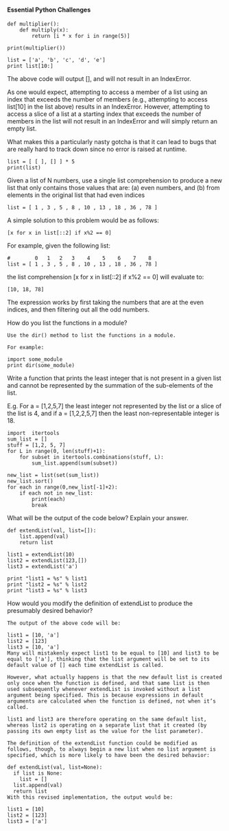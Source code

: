 #### Essential Python Challenges

```
def multiplier():
    def multiply(x):
        return [i * x for i in range(5)]

print(multiplier())

list = ['a', 'b', 'c', 'd', 'e']
print list[10:]
```

The above code will output [], and will not result in an IndexError.

As one would expect, attempting to access a member of a list using an index that exceeds the number of members (e.g., attempting to access list[10] in the list above) results in an IndexError. However, attempting to access a slice of a list at a starting index that exceeds the number of members in the list will not result in an IndexError and will simply return an empty list.

What makes this a particularly nasty gotcha is that it can lead to bugs that are really hard to track down since no error is raised at runtime.

```
list = [ [ ], [] ] * 5
print(list)
```

Given a list of N numbers, use a single list comprehension to produce a new list that only contains those values that are:
(a) even numbers, and
(b) from elements in the original list that had even indices

```
list = [ 1 , 3 , 5 , 8 , 10 , 13 , 18 , 36 , 78 ]

```

A simple solution to this problem would be as follows:

```
[x for x in list[::2] if x%2 == 0]
```

For example, given the following list:

```
#        0   1   2   3    4    5    6    7    8
list = [ 1 , 3 , 5 , 8 , 10 , 13 , 18 , 36 , 78 ]
```

the list comprehension [x for x in list[::2] if x%2 == 0] will evaluate to:

```
[10, 18, 78]
```

The expression works by first taking the numbers that are at the even indices, and then filtering out all the odd numbers.

How do you list the functions in a module?

```
Use the dir() method to list the functions in a module.

For example:

import some_module
print dir(some_module)
```

Write a function that prints the least integer that is not present in a given list and cannot be represented by the summation of the sub-elements of the list.

E.g. For a = [1,2,5,7] the least integer not represented by the list or a slice of the list is 4, and if a = [1,2,2,5,7] then the least non-representable integer is 18.

```
import  itertools
sum_list = []
stuff = [1,2, 5, 7]
for L in range(0, len(stuff)+1):
    for subset in itertools.combinations(stuff, L):
        sum_list.append(sum(subset))

new_list = list(set(sum_list))
new_list.sort()
for each in range(0,new_list[-1]+2):
    if each not in new_list:
        print(each)
        break
```

What will be the output of the code below? Explain your answer.

```
def extendList(val, list=[]):
    list.append(val)
    return list

list1 = extendList(10)
list2 = extendList(123,[])
list3 = extendList('a')

print "list1 = %s" % list1
print "list2 = %s" % list2
print "list3 = %s" % list3
```

How would you modify the definition of extendList to produce the presumably desired behavior?

```
The output of the above code will be:

list1 = [10, 'a']
list2 = [123]
list3 = [10, 'a']
Many will mistakenly expect list1 to be equal to [10] and list3 to be equal to ['a'], thinking that the list argument will be set to its default value of [] each time extendList is called.

However, what actually happens is that the new default list is created only once when the function is defined, and that same list is then used subsequently whenever extendList is invoked without a list argument being specified. This is because expressions in default arguments are calculated when the function is defined, not when it’s called.

list1 and list3 are therefore operating on the same default list, whereas list2 is operating on a separate list that it created (by passing its own empty list as the value for the list parameter).

The definition of the extendList function could be modified as follows, though, to always begin a new list when no list argument is specified, which is more likely to have been the desired behavior:

def extendList(val, list=None):
  if list is None:
    list = []
  list.append(val)
  return list
With this revised implementation, the output would be:

list1 = [10]
list2 = [123]
list3 = ['a']
```
